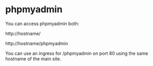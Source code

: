 # phpmyadmin

You can access phpmyadmin both:

http://hostname/

http://hostname/phpmyadmin

You can use an ingress for /phpmyadmin on port 80 using the same hostname of the main site.
